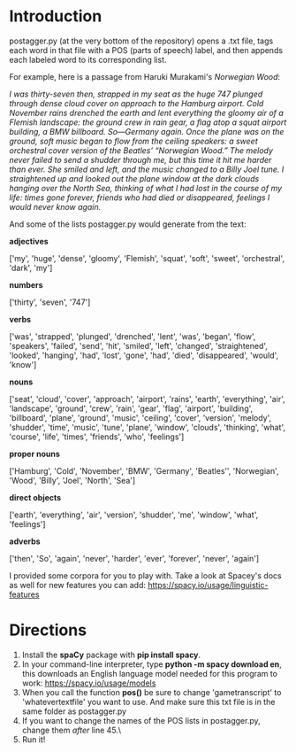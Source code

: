 # Introduction
postagger.py (at the very bottom of the repository) opens a .txt file, tags each word in that file with a POS (parts of speech) label, and then appends each labeled word to its corresponding list. 

For example, here is a passage from Haruki Murakami's *Norwegian Wood*:

*I was thirty-seven then, strapped in my seat as the huge 747 plunged through dense cloud cover on approach to the Hamburg airport. Cold November rains drenched the earth and lent everything the gloomy air of a Flemish landscape: the ground crew in rain gear, a flag atop a squat airport building, a BMW billboard. So—Germany again. Once the plane was on the ground, soft music began to flow from the ceiling speakers: a sweet orchestral cover version of the Beatles’ “Norwegian Wood.” The melody never failed to send a shudder through me, but this time it hit me harder than ever. She smiled and left, and the music changed to a Billy Joel tune. I straightened up and looked out the plane window at the dark clouds hanging over the North Sea, thinking of what I had lost in the course of my life: times gone forever, friends who had died or disappeared, feelings I would never know again.*

And some of the lists postagger.py would generate from the text:

**adjectives**

['my', 'huge', 'dense', 'gloomy', 'Flemish', 'squat', 'soft', 'sweet', 'orchestral', 'dark', 'my']

**numbers**

['thirty', 'seven', '747']

**verbs**

['was', 'strapped', 'plunged', 'drenched', 'lent', 'was', 'began', 'flow', 'speakers', 'failed', 'send', 'hit', 'smiled', 'left', 'changed', 'straightened', 'looked', 'hanging', 'had', 'lost', 'gone', 'had', 'died', 'disappeared', 'would', 'know']

**nouns**

['seat', 'cloud', 'cover', 'approach', 'airport', 'rains', 'earth', 'everything', 'air', 'landscape', 'ground', 'crew', 'rain', 'gear', 'flag', 'airport', 'building', 'billboard', 'plane', 'ground', 'music', 'ceiling', 'cover', 'version', 'melody', 'shudder', 'time', 'music', 'tune', 'plane', 'window', 'clouds', 'thinking', 'what', 'course', 'life', 'times', 'friends', 'who', 'feelings']

**proper nouns**

['Hamburg', 'Cold', 'November', 'BMW', 'Germany', 'Beatles’', 'Norwegian', 'Wood', 'Billy', 'Joel', 'North', 'Sea']

**direct objects**

['earth', 'everything', 'air', 'version', 'shudder', 'me', 'window', 'what', 'feelings']

**adverbs**

['then', 'So', 'again', 'never', 'harder', 'ever', 'forever', 'never', 'again']

I provided some corpora for you to play with. Take a look at Spacey's docs as well for new features you can add: https://spacy.io/usage/linguistic-features

# Directions
1.  Install the **spaCy** package with **pip install spacy**.
2.  In your command-line interpreter, type **python -m spacy download en**, this downloads an English language model needed for this program to work: https://spacy.io/usage/models
3.  When you call the function **pos()** be sure to change 'gametranscript' to 'whatevertextfile' you want to use. And make sure this txt file is in the same folder as postagger.py
4.  If you want to change the names of the POS lists in postagger.py, change them *after* line 45.\
5. Run it!

